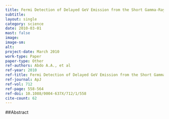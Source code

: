 ```yaml
---
title: Fermi Detection of Delayed GeV Emission from the Short Gamma-Ray Burst 081024B
subtitle: 
layout: single
category: science
date: 2010-03-01
mast: false
image: 
image-sm: 
alt: 
project-date: March 2010
work-type: Paper
paper-type: Other
ref-authors: Abdo A.A., et al
ref-year: 2010
ref-title: Fermi Detection of Delayed GeV Emission from the Short Gamma-Ray Burst 081024B
ref-journal: ApJ
ref-vol: 712
ref-page: 558-564
ref-doi: 10.1088/0004-637X/712/1/558
cite-count: 62
---
```



##Abstract
